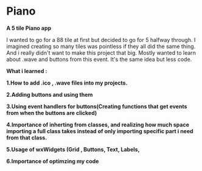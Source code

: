 # Piano

<main>
<b> A 5 tile Piano app </b>
  
I wanted to go for a 88 tile at first but decided to go for 5 halfway through. I imagined creating so many tiles was pointless if they all did the same thing. And i really didn't want to make this project that big. Mostly wanted to learn about .wave and buttons from this event. It's the same idea but less code.


<b> What i learned :

1.How to add .ico , .wave files into my projects.

2.Adding buttons and using them

3.Using event handlers for buttons(Creating functions that get events from when the buttons are clicked)

4.Importance of inherting from classes, and realizing how much space importing a full class takes instead of only importing specific part i need from that class.

5.Usage of wxWidgets (Grid , Buttons, Text, Labels, 

6.Importance of optimzing my code


</b>
